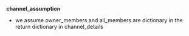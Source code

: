 **channel_assumption**
* we assume owner_members and all_members are dictionary in the return dictionary in channel_details 
